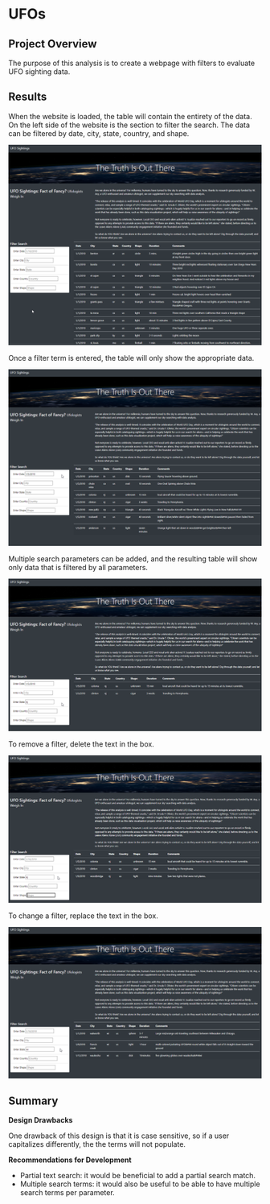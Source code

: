 # UFOs
## Project Overview
The purpose of this analysis is to create a webpage with filters to evaluate UFO sighting data.

## Results
When the website is loaded, the table will contain the entirety of the data. On the left side of the website is the section to filter the search. The data can be filtered by date, city, state, country, and shape.

![image](https://github.com/MDHetrick/UFOs/blob/main/resources/ufo_website.png)

Once a filter term is entered, the table will only show the appropriate data. 

![image](https://github.com/MDHetrick/UFOs/blob/main/resources/date_filter.png)

Multiple search parameters can be added, and the resulting table will show only data that is filtered by all parameters.

![image](https://github.com/MDHetrick/UFOs/blob/main/resources/date_state_filter.png)

To remove a filter, delete the text in the box.

![image](https://github.com/MDHetrick/UFOs/blob/main/resources/state_filter.png)

To change a filter, replace the text in the box.

![image](https://github.com/MDHetrick/UFOs/blob/main/resources/state_filter2.png)

## Summary
**Design Drawbacks**

One drawback of this design is that it is case sensitive, so if a user capitalizes differently, the the terms will not populate.

**Recommendations for Development**
- Partial text search: it would be beneficial to add a partial search match. 
- Multiple search terms: it would also be useful to be able to have multiple search terms per parameter.
